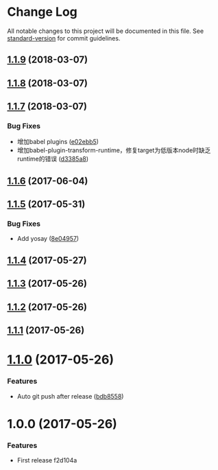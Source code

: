 # Change Log

All notable changes to this project will be documented in this file. See [standard-version](https://github.com/conventional-changelog/standard-version) for commit guidelines.

<a name="1.1.9"></a>
## [1.1.9](https://github.com/zhongzhi107/generator-joe/compare/v1.1.8...v1.1.9) (2018-03-07)



<a name="1.1.8"></a>
## [1.1.8](https://github.com/zhongzhi107/generator-joe/compare/v1.1.7...v1.1.8) (2018-03-07)



<a name="1.1.7"></a>
## [1.1.7](https://github.com/zhongzhi107/generator-joe/compare/v1.1.6...v1.1.7) (2018-03-07)


### Bug Fixes

* 增加babel plugins ([e02ebb5](https://github.com/zhongzhi107/generator-joe/commit/e02ebb5))
* 增加babel-plugin-transform-runtime，修复target为低版本node时缺乏runtime的错误 ([d3385a8](https://github.com/zhongzhi107/generator-joe/commit/d3385a8))



<a name="1.1.6"></a>
## [1.1.6](https://github.com/zhongzhi107/generator-joe/compare/v1.1.5...v1.1.6) (2017-06-04)



<a name="1.1.5"></a>
## [1.1.5](https://github.com/zhongzhi107/generator-joe/compare/v1.1.4...v1.1.5) (2017-05-31)


### Bug Fixes

* Add yosay ([8e04957](https://github.com/zhongzhi107/generator-joe/commit/8e04957))



<a name="1.1.4"></a>
## [1.1.4](https://github.com/zhongzhi107/generator-joe/compare/v1.1.3...v1.1.4) (2017-05-27)



<a name="1.1.3"></a>
## [1.1.3](https://github.com/zhongzhi107/generator-joe/compare/v1.1.2...v1.1.3) (2017-05-26)



<a name="1.1.2"></a>
## [1.1.2](https://github.com/zhongzhi107/generator-joe/compare/v1.1.1...v1.1.2) (2017-05-26)



<a name="1.1.1"></a>
## [1.1.1](https://github.com/zhongzhi107/generator-joe/compare/v1.1.0...v1.1.1) (2017-05-26)



<a name="1.1.0"></a>
# [1.1.0](https://github.com/zhongzhi107/generator-joe/compare/v1.0.0...v1.1.0) (2017-05-26)


### Features

* Auto git push after release ([bdb8558](https://github.com/zhongzhi107/generator-joe/commit/bdb8558))



<a name="1.0.0"></a>
# 1.0.0 (2017-05-26)


### Features

* First release f2d104a
